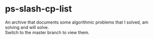 # ps-slash-cp-list
An archive that documents some algorithmic problems that I solved, am solving and will solve.
<br>
Switch to the master branch to view them.

